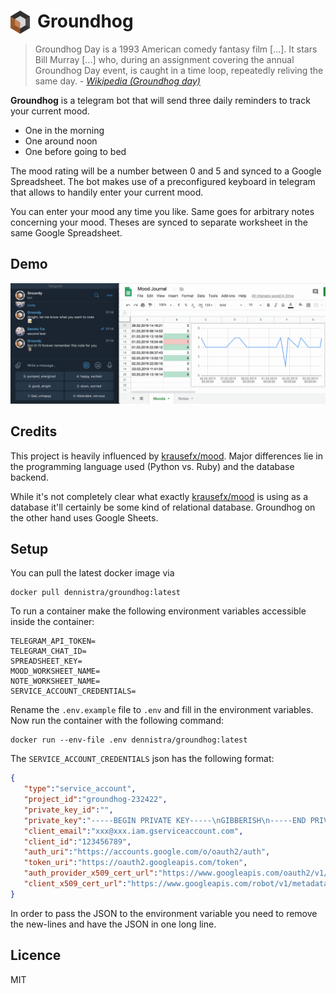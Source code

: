 # <img style="padding-right: 12px;" align="left" src="./logo.png" width="31"> Groundhog 

> Groundhog Day is a 1993 American comedy fantasy film [...]. It stars Bill Murray [...] who, during an assignment covering the annual Groundhog Day event, is caught in a time loop, repeatedly reliving the same day. - *[Wikipedia (Groundhog day)](https://en.wikipedia.org/wiki/Groundhog_Day_(film))*

**Groundhog** is a telegram bot that will send three daily reminders to track your current mood. 

* One in the morning
* One around noon
* One before going to bed

The mood rating will be a number between 0 and 5 and synced to a Google Spreadsheet. The bot makes use of a preconfigured keyboard in telegram that allows to handily enter your current mood. 

You can enter your mood any time you like. Same goes for arbitrary notes concerning your mood. Theses are synced to separate worksheet in the same Google Spreadsheet.

## Demo
![Animated Demo](showcase.gif)

## Credits

This project is heavily influenced by [krausefx/mood](https://github.com/KrauseFx/mood). Major differences lie in the programming language used (Python vs. Ruby) and the database backend. 

While it's not completely clear what exactly [krausefx/mood](https://github.com/KrauseFx/mood) is using as a database it'll certainly be some kind of relational database. Groundhog on the other hand uses Google Sheets.

## Setup
You can pull the latest docker image via
```
docker pull dennistra/groundhog:latest
```
To run a container make the following environment variables accessible inside the container:
```
TELEGRAM_API_TOKEN=
TELEGRAM_CHAT_ID=
SPREADSHEET_KEY=
MOOD_WORKSHEET_NAME=
NOTE_WORKSHEET_NAME=
SERVICE_ACCOUNT_CREDENTIALS=
```
Rename the `.env.example` file to `.env` and fill in the environment variables. Now run the container with the following command:
```
docker run --env-file .env dennistra/groundhog:latest
```

The `SERVICE_ACCOUNT_CREDENTIALS` json has the following format:
```json
{  
   "type":"service_account",
   "project_id":"groundhog-232422",
   "private_key_id":"",
   "private_key":"-----BEGIN PRIVATE KEY-----\nGIBBERISH\n-----END PRIVATE KEY-----\n",
   "client_email":"xxx@xxx.iam.gserviceaccount.com",
   "client_id":"123456789",
   "auth_uri":"https://accounts.google.com/o/oauth2/auth",
   "token_uri":"https://oauth2.googleapis.com/token",
   "auth_provider_x509_cert_url":"https://www.googleapis.com/oauth2/v1/certs",
   "client_x509_cert_url":"https://www.googleapis.com/robot/v1/metadata/x509/xxxxx"
}
```
In order to pass the JSON to the environment variable you need to remove the new-lines and have
the JSON in one long line.

## Licence
MIT